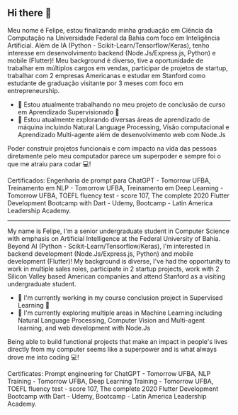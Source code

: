 ## Hi there 👋

Meu nome é Felipe, estou finalizando minha graduação em Ciência da Computação na Universidade Federal da Bahia com foco em Inteligência Artificial. Além de IA (Python - Scikit-Learn/Tensorflow/Keras), tenho interesse em desenvolvimento backend (Node.Js/Express.js, Python) e mobile (Flutter)! Meu background é diverso, tive a oportunidade de trabalhar em múltiplos cargos em vendas, participar de projetos de startup, trabalhar com 2 empresas Americanas e estudar em Stanford como estudante de graduação visitante por 3 meses com foco em entrepreneurship.

- 🔭 Estou atualmente trabalhando no meu projeto de conclusão de curso em Aprendizado Supervisionado 🤖
- 🌱 Estou atualmente explorando diversas áreas de aprendizado de máquina incluindo Natural Language Processing, Visão computacional e Aprendizado Multi-agente além de desenvolvimento web com Node.Js

Poder construir projetos funcionais e com impacto na vida das pessoas diretamente pelo meu computador parece um superpoder e sempre foi o que me atraiu para codar 💻! 

Certificados: Engenharia de prompt para ChatGPT - Tomorrow UFBA, Treinamento em NLP - Tomorrow UFBA, Treinamento em Deep Learning - Tomorrow UFBA, TOEFL fluency test - score 107, The complete 2020 Flutter Development Bootcamp with Dart - Udemy, Bootcamp - Latin America Leadership Academy.

-----

My name is Felipe, I'm a senior undergraduate student in Computer Science with emphasis on Artificial Intelligence at the Federal University of Bahia. Beyond AI (Python - Scikit-Learn/Tensorflow/Keras), I'm interested in backend development (Node.Js/Express.js, Python) and mobile development (Flutter)! My background is diverse, I've had the opportunity to work in multiple sales roles, participate in 2 startup projects, work with 2 Silicon Valley based American companies and attend Stanford as a visiting undergraduate student.

- 🔭 I'm currently working in my course conclusion project in Supervised Learning 🤖
- 🌱 I'm currently exploring multiple areas in Machine Learning including Natural Language Processing, Computer Vision and Multi-agent learning, and web development with Node.Js

Being able to build functional projects that make an impact in people's lives directly from my computer seems like a superpower and is what always drove me into coding 💻! 

Certificates: Prompt engineering for ChatGPT - Tomorrow UFBA, NLP Training - Tomorrow UFBA, Deep Learning Training - Tomorrow UFBA, TOEFL fluency test - score 107, The complete 2020 Flutter Development Bootcamp with Dart - Udemy, Bootcamp - Latin America Leadership Academy.
<!--
**FelipeCGoes/felipecgoes** is a ✨ _special_ ✨ repository because its `README.md` (this file) appears on your GitHub profile.

Here are some ideas to get you started:

- 🔭 I’m currently working on ...
- 🌱 I’m currently learning ...
- 👯 I’m looking to collaborate on ...
- 🤔 I’m looking for help with ...
- 💬 Ask me about ...
- 📫 How to reach me: ...
- 😄 Pronouns: ...
- ⚡ Fun fact: ...
-->
